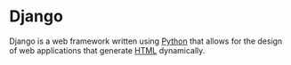 # Django



Django is a web framework written using [Python](/wiki/Python) that allows for the design of web applications that generate [HTML](/wiki/HTML) dynamically.







